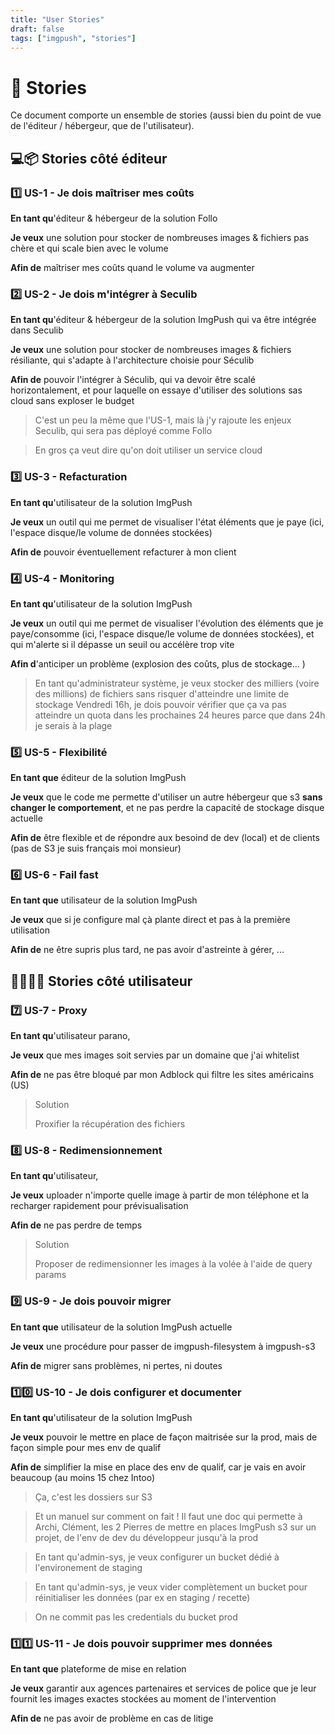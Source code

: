```yaml
---
title: "User Stories"
draft: false
tags: ["imgpush", "stories"]
---
```


# 📖 Stories

Ce document comporte un ensemble de stories (aussi bien du point de vue de l'éditeur / hébergeur, que de l'utilisateur).

## 💻📦 Stories côté éditeur

### 1️⃣ US-1 - Je dois maîtriser mes coûts

**En tant qu**'éditeur & hébergeur de la solution Follo

**Je veux** une solution pour stocker de nombreuses images & fichiers pas chère et qui scale bien avec le volume

**Afin de** maîtriser mes coûts quand le volume va augmenter

### 2️⃣ US-2 - Je dois m'intégrer à Seculib

**En tant qu**'éditeur & hébergeur de la solution ImgPush qui va être intégrée dans Seculib

**Je veux** une solution pour stocker de nombreuses images & fichiers résiliante, qui s'adapte à l'architecture choisie pour Séculib

**Afin de** pouvoir l'intégrer à Séculib, qui va devoir être scalé horizontalement, et pour laquelle on essaye d'utiliser des solutions sas cloud sans exploser le budget

> C'est un peu la même que l'US-1, mais là j'y rajoute les enjeux Seculib, qui sera pas déployé comme Follo

> En gros ça veut dire qu'on doit utiliser un service cloud

### 3️⃣ US-3 - Refacturation

**En tant qu**'utilisateur de la solution ImgPush

**Je veux** un outil qui me permet de visualiser l'état éléments que je paye (ici, l'espace disque/le volume de données stockées)

**Afin de** pouvoir éventuellement refacturer à mon client

### 4️⃣ US-4 - Monitoring

**En tant qu**'utilisateur de la solution ImgPush

**Je veux** un outil qui me permet de visualiser l'évolution des éléments que je paye/consomme (ici, l'espace disque/le volume de données stockées), et qui m'alerte si il dépasse un seuil ou accélère trop vite

**Afin d**'anticiper un problème (explosion des coûts, plus de stockage... )

> En tant qu'administrateur système, je veux stocker des milliers (voire des millions) de fichiers sans risquer d'atteindre une limite de stockage
> Vendredi 16h, je dois pouvoir vérifier que ça va pas atteindre un quota dans les prochaines 24 heures parce que dans 24h je serais à la plage

### 5️⃣ US-5 - Flexibilité

**En tant que** éditeur de la solution ImgPush

**Je veux** que le code me permette d'utiliser un autre hébergeur que s3 **sans changer le comportement**, et ne pas perdre la capacité de stockage disque actuelle

**Afin de** être flexible et de répondre aux besoind de dev (local) et de clients (pas de S3 je suis français moi monsieur)

### 6️⃣ US-6 - Fail fast

**En tant que** utilisateur de la solution ImgPush

**Je veux** que si je configure mal çà plante direct et pas à la première utilisation

**Afin de** ne être supris plus tard, ne pas avoir d'astreinte à gérer, ...

## 🧑‍🦱👩‍🦱 Stories côté utilisateur

### 7️⃣ US-7 - Proxy

**En tant qu**'utilisateur parano,

**Je veux** que mes images soit servies par un domaine que j'ai whitelist

**Afin de** ne pas être bloqué par mon Adblock qui filtre les sites américains (US)

> Solution
>
> Proxifier la récupération des fichiers

### 8️⃣ US-8 - Redimensionnement

**En tant qu**'utilisateur,

**Je veux** uploader n'importe quelle image à partir de mon téléphone et la recharger rapidement pour prévisualisation

**Afin de** ne pas perdre de temps

> Solution
>
> Proposer de redimensionner les images à la volée à l'aide de query params

### 9️⃣ US-9 - Je dois pouvoir migrer

**En tant que** utilisateur de la solution ImgPush actuelle

**Je veux** une procédure pour passer de imgpush-filesystem à imgpush-s3

**Afin de** migrer sans problèmes, ni pertes, ni doutes

### 1️⃣0️⃣ US-10 - Je dois configurer et documenter

**En tant qu**'utilisateur de la solution ImgPush

**Je veux** pouvoir le mettre en place de façon maitrisée sur la prod, mais de façon simple pour mes env de qualif

**Afin de** simplifier la mise en place des env de qualif, car je vais en avoir beaucoup (au moins 15 chez Intoo)

> Ça, c'est les dossiers sur S3

> Et un manuel sur comment on fait ! Il faut une doc qui permette à Archi, Clément, les 2 Pierres de mettre en places ImgPush s3 sur un projet, de l'env de dev du développeur jusqu'à la prod

> En tant qu'admin-sys, je veux configurer un bucket dédié à l'environement de staging

> En tant qu'admin-sys, je veux vider complètement un bucket pour réinitialiser les données (par ex en staging / recette)

> On ne commit pas les credentials du bucket prod

### 1️⃣1️⃣ US-11 - Je dois pouvoir supprimer mes données

**En tant que** plateforme de mise en relation

**Je veux** garantir aux agences partenaires et services de police que je leur fournit les images exactes stockées au moment de l'intervention

**Afin de** ne pas avoir de problème en cas de litige
